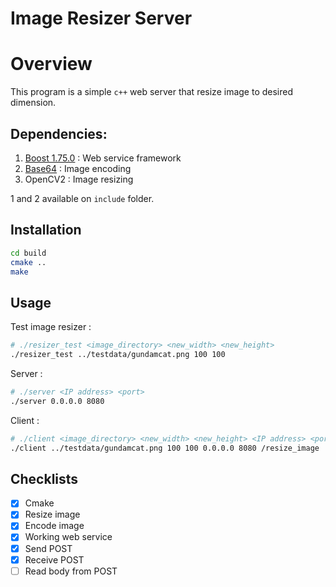 # Image Resizer Server

# Overview

This program is a simple `c++` web server that resize image to desired dimension.

## Dependencies:

1. [Boost 1.75.0](https://www.boost.org/users/history/version_1_75_0.html) : Web service framework
2. [Base64](https://renenyffenegger.ch/notes/development/Base64/Encoding-and-decoding-base-64-with-cpp/) : Image encoding
3. OpenCV2 : Image resizing

1 and 2 available on `include` folder.

## Installation

```bash
cd build
cmake ..
make
```

## Usage

Test image resizer : 

```bash
# ./resizer_test <image_directory> <new_width> <new_height>
./resizer_test ../testdata/gundamcat.png 100 100
```

Server :

```bash
# ./server <IP address> <port>
./server 0.0.0.0 8080
```

Client :

```bash
# ./client <image_directory> <new_width> <new_height> <IP address> <port> <endpoint> 
./client ../testdata/gundamcat.png 100 100 0.0.0.0 8080 /resize_image
```

## Checklists

- [x]  Cmake
- [x]  Resize image
- [x]  Encode image
- [x]  Working web service
- [x]  Send POST
- [x]  Receive POST
- [ ]  Read body from POST